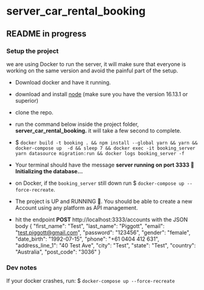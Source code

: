 # server_car_rental_booking

## README in progress

### Setup the project

we are using Docker to run the server, it will make sure that everyone is working on the same version and avoid the painful part of the setup.

- Download docker and have it running.
- download and install [node](https://nodejs.org/en/download/) (make sure you have the version 16.13.1 or superior)
- clone the repo.
- run the command below inside the project folder, **server_car_rental_booking.** it will take a few second to complete.

- $ `docker build -t booking . && npm install --global yarn && yarn && docker-compose up  -d && sleep 7 && docker exec -it booking_server  yarn datasource migration:run && docker logs booking_server -f`

- Your terminal should have the message 
**server running on port 3333 🚀**
**Initializing the database...**

- on Docker, if the `booking_server` still down run $ `docker-compose up --force-recreate`.

- The project is UP and RUNNING 🥳. You should be able to create a new Account using any platform as API management.

- hit the endpoint **POST** http://localhost:3333/accounts with the JSON body 
{
	"first_name": "Test",
	"last_name": "Piggott",
	"email": "test.piggott@gmail.com",
	"password": "123456",
	"gender": "female",
	"date_birth": "1992-07-15",
	"phone": "+61 0404 412 631",
	"address_line_1": "40 Test Ave",
	"city": "Test",
	"state": "Test",
	"country": "Australia",
	"post_code": "3036"
}
### Dev notes

If your docker crashes, run:
$ `docker-compose up --force-recreate`
